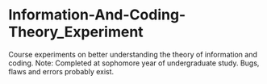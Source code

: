 # Information-And-Coding-Theory_Experiment
Course experiments on better understanding the theory of information and coding.
Note: Completed at sophomore year of undergraduate study. Bugs, flaws and errors probably exist.
